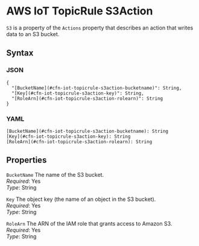 # AWS IoT TopicRule S3Action<a name="aws-properties-iot-topicrule-s3action"></a>

`S3` is a property of the `Actions` property that describes an action that writes data to an S3 bucket\.

## Syntax<a name="w3ab2c21c14e1370b5"></a>

### JSON<a name="aws-properties-iot-topicrule-s3action-syntax.json"></a>

```
{
  "[BucketName](#cfn-iot-topicrule-s3action-bucketname)": String,
  "[Key](#cfn-iot-topicrule-s3action-key)": String,
  "[RoleArn](#cfn-iot-topicrule-s3action-rolearn)": String
}
```

### YAML<a name="aws-properties-iot-topicrule-s3action-syntax.yaml"></a>

```
[BucketName](#cfn-iot-topicrule-s3action-bucketname): String
[Key](#cfn-iot-topicrule-s3action-key): String
[RoleArn](#cfn-iot-topicrule-s3action-rolearn): String
```

## Properties<a name="w3ab2c21c14e1370b7"></a>

`BucketName`  <a name="cfn-iot-topicrule-s3action-bucketname"></a>
The name of the S3 bucket\.  
*Required*: Yes  
*Type*: String

`Key`  <a name="cfn-iot-topicrule-s3action-key"></a>
The object key \(the name of an object in the S3 bucket\)\.  
*Required*: Yes  
*Type*: String

`RoleArn`  <a name="cfn-iot-topicrule-s3action-rolearn"></a>
The ARN of the IAM role that grants access to Amazon S3\.  
*Required*: Yes  
*Type*: String